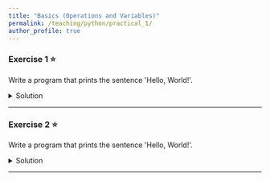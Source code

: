 ```yaml
---
title: "Basics (Operations and Variables)"
permalink: /teaching/python/practical_1/
author_profile: true
---
```



### Exercise 1 ⭐

Write a program that prints the sentence  'Hello, World!'.
<details>
  <summary>Solution</summary>

  <pre><code>
    print('Hello, World!')
  </code></pre>
</details>

***
### Exercise 2 ⭐

Write a program that prints the sentence  'Hello, World!'.

<details>
  <summary>Solution</summary>

  <pre><code>
    print('Hello, World!')
  </code></pre>
</details>

***
